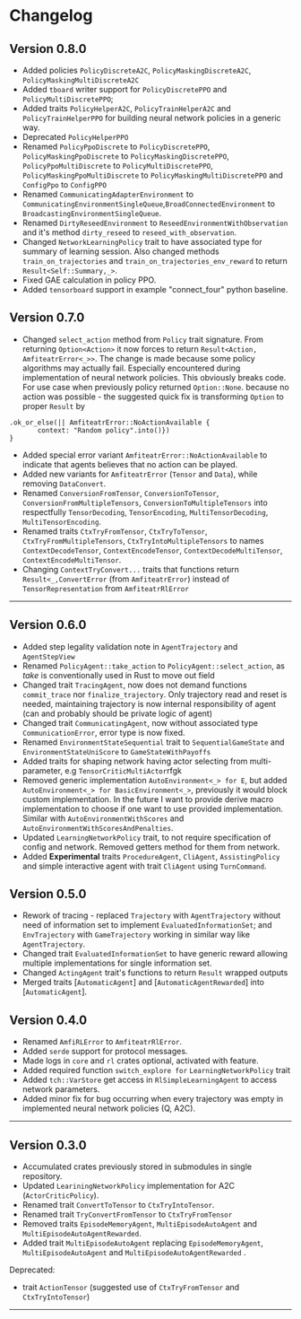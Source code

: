 # Changelog

## Version 0.8.0
+ Added policies `PolicyDiscreteA2C`, `PolicyMaskingDiscreteA2C`, `PolicyMaskingMultiDiscreteA2C`
+ Added `tboard` writer support for `PolicyDiscretePPO` and `PolicyMultiDiscretePPO`;
+ Added traits `PolicyHelperA2C`, `PolicyTrainHelperA2C` and `PolicyTrainHelperPPO` for building neural network policies 
in a generic way.
+ Deprecated `PolicyHelperPPO`
+ Renamed `PolicyPpoDiscrete` to `PolicyDiscretePPO`, `PolicyMaskingPpoDiscrete` to `PolicyMaskingDiscretePPO`, `PolicyPpoMultiDiscrete` to `PolicyMultiDiscretePPO`, `PolicyMaskingPpoMultiDiscrete` to `PolicyMaskingMultiDiscretePPO` and `ConfigPpo` to `ConfigPPO`
+ Renamed `CommunicatingAdapterEnvironment` to `CommunicatingEnvironmentSingleQueue`,`BroadConnectedEnvironment` to `BroadcastingEnvironmentSingleQueue`.
+ Renamed `DirtyReseedEnvironment` to `ReseedEnvironmentWithObservation` and it's method `dirty_reseed` to `reseed_with_observation`.
+ Changed `NetworkLearningPolicy` trait to have associated type for summary of learning session.
Also changed methods `train_on_trajectories` and `train_on_trajectories_env_reward` to return `Result<Self::Summary,_>`.
+ Fixed GAE calculation in policy PPO.
+ Added `tensorboard` support in example "connect\_four" python baseline.
## Version 0.7.0
+ Changed `select_action` method from `Policy` trait signature. From returning `Option<Action>` it now forces to return `Result<Action, AmfiteatrError<_>>`.
The change is made because some policy algorithms may actually fail.
Especially encountered during implementation of neural network policies.
This obviously breaks code. For use case when previously policy returned `Option::None`. because no action was possible - 
the suggested quick fix is transforming `Option` to proper `Result` by
```
.ok_or_else(|| AmfiteatrError::NoActionAvailable {
       context: "Random policy".into()})
}
```
+ Added special error variant `AmfiteatrError::NoActionAvailable` to indicate that agents believes that no action can be played.
+ Added new variants for `AmfiteatrError` (`Tensor` and `Data`), while removing `DataConvert`.
+ Renamed `ConversionFromTensor`, `ConversionToTensor`, `ConversionFromMultipleTensors`, `ConversionToMultipleTensors` into respectfully `TensorDecoding`, `TensorEncoding`, `MultiTensorDecoding`, `MultiTensorEncoding`.
+ Renamed traits `CtxTryFromTensor`, `CtxTryToTensor`, `CtxTryFromMultipleTensors`, `CtxTryIntoMultipleTensors` to names `ContextDecodeTensor`, `ContextEncodeTensor`, `ContextDecodeMultiTensor`, `ContextEncodeMultiTensor`.
+ Changing `ContextTryConvert...` traits that functions return `Result<_,ConvertError` (from `AmfiteatrError`) instead of `TensorRepresentation` from `AmfiteatrRlError`
---
## Version 0.6.0
+ Added step legality validation note in `AgentTrajectory` and `AgentStepView`
+ Renamed `PolicyAgent::take_action` to `PolicyAgent::select_action`, as _take_ is conventionally used in Rust to move out field
+ Changed trait `TracingAgent`, now does not demand functions `commit_trace` nor `finalize_trajectory`.
Only trajectory read and reset is needed, maintaining trajectory is now internal responsibility of agent (can and probably should be private logic of agent)
+ Changed trait `CommunicatingAgent`, now without associated type `CommunicationError`, error type is now fixed.
+ Renamed `EnvironmentStateSequential` trait to `SequentialGameState` and `EnvironmentStateUniScore` to `GameStateWithPayoffs`
+ Added traits for shaping network having actor selecting from multi-parameter, e.g `TensorCriticMultiActor`rfgk 
+ Removed generic implementation `AutoEnvironment<_> for E`, but added `AutoEnvironment<_> for BasicEnvironment<_>`,
previously it would block custom implementation. In the future I want to provide derive macro implementation to choose
if one want to use provided implementation. Similar with `AutoEnvironmentWithScores` and `AutoEnvironmentWithScoresAndPenalties`.
+ Updated `LearningNetworkPolicy` trait, to not require specification of config and network. Removed getters method for them from network.
+ Added **Experimental** traits `ProcedureAgent`, `CliAgent`, `AssistingPolicy` and  simple interactive agent with trait `CliAgent` using `TurnCommand`.
## Version 0.5.0
+ Rework of tracing - replaced `Trajectory` with `AgentTrajectory` without
need of information set to implement `EvaluatedInformationSet`;
and `EnvTrajectory` with `GameTrajectory` working in similar way like `AgentTrajectory`.
+ Changed trait `EvaluatedInformationSet` to have generic reward allowing multiple implementations for single information set.
+ Changed `ActingAgent` trait's functions to return `Result` wrapped outputs
+ Merged traits [`AutomaticAgent`] and [`AutomaticAgentRewarded`] into [`AutomaticAgent`].

## Version 0.4.0
+ Renamed `AmfiRLError` to `AmfiteatrRlError`.
+ Added `serde` support for protocol messages.
+ Made logs in `core` and `rl` crates optional, activated with feature.
+ Added required function `switch_explore for` `LearningNetworkPolicy` trait
+ Added `tch::VarStore` get access in `RlSimpleLearningAgent` to access network parameters.
+ Added minor fix for bug occurring when every trajectory was empty in implemented neural network policies (Q, A2C).
___
## Version 0.3.0
+ Accumulated crates previously stored in submodules in single repository.
+ Updated `LeariningNetworkPolicy` implementation for A2C (`ActorCriticPolicy`).
+ Renamed trait `ConvertToTensor` to `CtxTryIntoTensor`.
+ Renamed trait `TryConvertFromTensor` to `CtxTryFromTensor`
+ Removed traits `EpisodeMemoryAgent`, `MultiEpisodeAutoAgent` and `MultiEpisodeAutoAgentRewarded`.
+ Added trait `MultiEpisodeAutoAgent` replacing `EpisodeMemoryAgent`, `MultiEpisodeAutoAgent` and `MultiEpisodeAutoAgentRewarded` .

Deprecated:  
- trait `ActionTensor` (suggested use of `CtxTryFromTensor` and `CtxTryIntoTensor`)


___